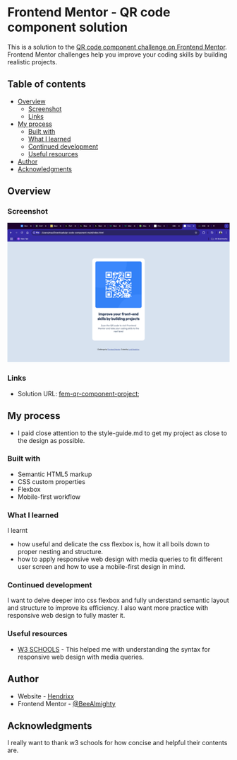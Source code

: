 # Frontend Mentor - QR code component solution

This is a solution to the [QR code component challenge on Frontend Mentor](https://www.frontendmentor.io/challenges/qr-code-component-iux_sIO_H). Frontend Mentor challenges help you improve your coding skills by building realistic projects. 

## Table of contents

- [Overview](#overview)
  - [Screenshot](#screenshot)
  - [Links](#links)
- [My process](#my-process)
  - [Built with](#built-with)
  - [What I learned](#what-i-learned)
  - [Continued development](#continued-development)
  - [Useful resources](#useful-resources)
- [Author](#author)
- [Acknowledgments](#acknowledgments)

## Overview

### Screenshot
  ![My Project](qr-project-fem-screenshot.png)

### Links
- Solution URL: [fem-qr-component-project](https://fem-qr-component-project.vercel.app/);

## My process
  - I paid close attention to the style-guide.md to get my project as close to the design as possible.
  
### Built with

- Semantic HTML5 markup
- CSS custom properties
- Flexbox
- Mobile-first workflow

### What I learned

I learnt 
- how useful and delicate the css flexbox is, how it all boils down to proper nesting and structure.
- how to apply responsive web design with media queries to fit different user screen and how to use a mobile-first design in mind.

### Continued development
I want to delve deeper into css flexbox and fully understand semantic layout and structure to improve its efficiency.
I also want more practice with responsive web design to fully master it.

### Useful resources

- [W3 SCHOOLS](https://w3schools.com) - This helped me with understanding the syntax for responsive web design with media queries.

## Author

- Website - [Hendrixx](https://www.your-site.com)
- Frontend Mentor - [@BeeAlmighty](https://www.frontendmentor.io/profile/BeeAlmighty)

## Acknowledgments
I really want to thank w3 schools for how concise and helpful their contents are.
